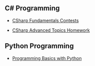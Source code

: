 ## C# Programming

*  [CSharp Fundamentals Contests](https://github.com/petyakostova/Software-University/tree/master/C%23%201%20Contests)

*  [CSharp Advanced Topics Homework](https://github.com/petyakostova/Software-University/tree/master/CSharp-Advanced-Topics-Homework)

## Python Programming

* [Programming Basics with Python](https://github.com/petyakostova/Software-University/tree/master/Programming%20Basics%20with%20Python)
